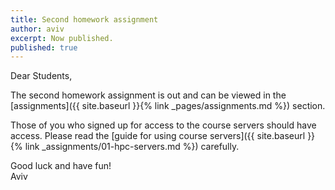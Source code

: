 ```yaml
---
title: Second homework assignment
author: aviv
excerpt: Now published.
published: true
---
```


Dear Students,

The second homework assignment is out and can be viewed in the [assignments]({{
site.baseurl }}{% link _pages/assignments.md %}) section.

Those of you who signed up for access to the course servers should have access.
Please read the [guide for using course servers]({{ site.baseurl }}{% link
_assignments/01-hpc-servers.md %}) carefully.

Good luck and have fun!  
Aviv

